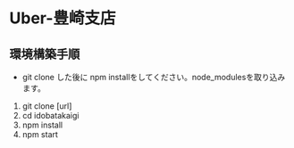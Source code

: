 # Uber-豊崎支店
## 環境構築手順
- git clone した後に npm installをしてください。node_modulesを取り込みます。
1. git clone [url]
2. cd idobatakaigi
3. npm install
4. npm start



